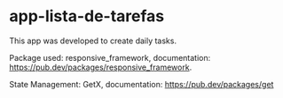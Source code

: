 # app-lista-de-tarefas
This app was developed to create daily tasks. 

Package used: 
     responsive_framework,
     documentation: https://pub.dev/packages/responsive_framework. 

State Management: 
     GetX,
     documentation: https://pub.dev/packages/get
